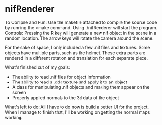# nifRenderer

To Compile and Run:
Use the makefile attached to compile the source code by running the >make command. Using ./nifRenderer will start the program.
Controls:
Pressing the R key will generate a new nif object in the scene in a random location. 
The arrow keys will rotate the camera around the scene. 

For the sake of space, I only included a few .nif files and textures.
Some objects have multiple parts, such as the helmet. These extra parts are rendered in a different rotation and translation for each separate piece. 

What's finished out of my goals:
- The ability to read .nif files for object information
- The ability to read a .dds texture and apply it to an object
- A class for manipulating .nif objects and making them appear on the screen
- Properly applied normals to the 3d data of the object

What's left to do:
All I have to do now is build a better UI for the project.
When I manage to finish that, I'll be working on getting the normal maps working.
